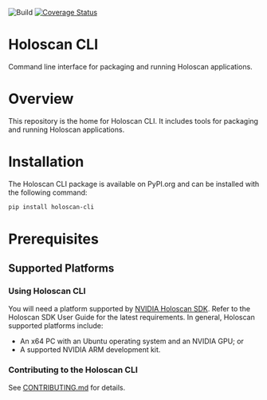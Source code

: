 ![Build](https://github.com/nvidia-holoscan/holoscan-cli/actions/workflows/main.yml/badge.svg?branch=$%7BGH_BRANCH%7D)
[![Coverage Status](https://coveralls.io/repos/github/nvidia-holoscan/holoscan-cli/badge.svg?branch=vchang/poetry-setup)](https://coveralls.io/github/nvidia-holoscan/holoscan-cli?branch=vchang/poetry-setup)

# Holoscan CLI

Command line interface for packaging and running Holoscan applications.

# Overview

This repository is the home for Holoscan CLI. It includes tools for packaging and running Holoscan applications.

# Installation

The Holoscan CLI package is available on PyPI.org and can be installed with the following command:

```bash
pip install holoscan-cli
```

# Prerequisites

## Supported Platforms

### Using Holoscan CLI

You will need a platform supported by [NVIDIA Holoscan SDK](https://docs.nvidia.com/holoscan/sdk-user-guide/sdk_installation.html#prerequisites). Refer to the Holoscan SDK User Guide for the latest requirements. In general, Holoscan supported platforms include:

- An x64 PC with an Ubuntu operating system and an NVIDIA GPU; or
- A supported NVIDIA ARM development kit.

### Contributing to the Holoscan CLI

See [CONTRIBUTING.md](./CONTRIBUTING.md) for details.
